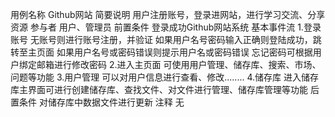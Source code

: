 用例名称	Github网站
简要说明	用户注册账号，登录进网站，进行学习交流、分享资源
参与者	用户、管理员
前置条件	登录成功Github网站系统
基本事件流	1.登录账号
	无账号则进行账号注册，并验证
	如果用户名号密码输入正确则登陆成功，跳转至主页面
	如果用户名号或密码错误则提示用户名或密码错误
	忘记密码可根据用户绑定邮箱进行修改密码
	2.进入主页面
	可使用用户管理、储存库、搜索、市场、问题等功能
	3.用户管理
	可以对用户信息进行查看、修改........
	4.储存库
	进入储存库主界面可进行创建储存库、查找文件、对文件进行管理、储存库管理等功能
后置条件	对储存库中数据文件进行更新
注释	无
